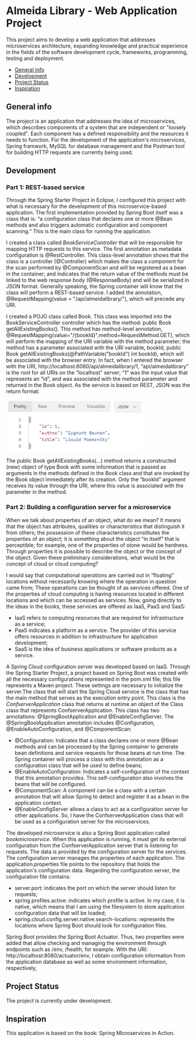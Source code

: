 # Almeida Library - Web Application Project
This project aims to develop a web application that addresses microservices architecture, expanding knowledge and practical experience in the fields of the software development cycle, frameworks, programming, testing and deployment.

* [General info](#general-info)
* [Development](#c)
* [Project Status](#project-status)
* [Inspiration](#inspiration)

## General info
The project is an application that addresses the idea of microservices, which describes components of a system that are independent or "loosely coupled". Each component has a defined responsibility and the resources it needs to function.  For the development of the application's microservices, Spring framwork, MySQL for database management and the Postman tool for building HTTP requests are currently being used.

## Development

### Part 1: REST-based service

Through the Spring Starter Project in Eclipse, I configured this project with what is necessary for the development of this microservice-based application. The first implementation provided by Spring Boot itself was a class that is: “a configuration class that declares one or more @Bean methods and also triggers automatic configuration and component scanning.” This is the main class for running the application.

I created a class called _BookServiceController_ that will be responsible for mapping HTTP requests to this service. The first annotation as metadata configuration is @RestController. This class-level annotation shows that the class is a controller (@Controller) which makes the class a component for the scan performed by @ComponentScan and will be registered as a bean in the container; and indicates that the return value of the methods must be linked to the web response body (@ResponseBody) and will be serialized in JSON format. Generally speaking, the Spring container will know that the class will perform a REST-based service. I added the annotation, @RequestMapping(value = "/api/almeidalibrary/"), which will precede any URI. 

I created a POJO class called Book. This class was imported into the BookServiceController controller which has the method: public Book getAllExistingBooks(). This method has method-level annotation, @RequestMapping(value="/{bookId}",method=RequestMethod.GET), which will perform the mapping of the URI variable with the method parameter; the method has a parameter associated with the URI variable, bookId, public Book getAllExistingBooks(@PathVariable("bookId") int bookId), which will be associated with the browser entry. In fact, when I entered the browser with the URI, http://localhost:8080/api/almeidalibrary/1, “api/almeidalibrary” is the root for all URIs on the “localhost” server; “1” was the input value that represents an “id”, and was associated with the method parameter and returned in the Book object. As the service is based on REST, JSON was the return format:

![](response1.PNG)

The public Book getAllExistingBooks(...) method returns a constructed (new) object of type Book with some information that is passed as arguments in the methods defined in the Book class and that are invoked by the Book object immediately after its creation. Only the “bookId” argument receives its value through the URI, where this value is associated with the parameter in the method.

### Part 2: Building a configuration server for a microservice

When we talk about properties of an object, what do we mean? It means that the object has attributes, qualities or characteristics that distinguish it from others; the possession of these characteristics constitutes the properties of an object; it is something about the object “in itself” that is perceptible; for example, one of the properties of stone would be hardness. Through properties it is possible to describe the object or the concept of the object. Given these preliminary considerations, what would be the concept of cloud or cloud computing?

I would say that computational operations are carried out in “floating” locations without necessarily knowing where the operation in question came from; These operations can be thought of as services offered. One of the properties of cloud computing is having resources located in different locations and which can be accessed as services. Now, going directly to the ideas in the books, these services are offered as IaaS, PaaS and SaaS:

- IaaS refers to computing resources that are required for infrastructure as a service;
- PaaS indicates a platform as a service. The provider of this service offers resources in addition to infrastructure for application development; 
- SaaS is the idea of business applications or software products as a service.

A Spring Cloud configuration server was developed based on IaaS. Through the Spring Starter Project, a project based on Spring Boot was created with all the necessary configurations represented in the pom.xml file; this file represents a Maven project. These settings are necessary to initialize the server.The class that will start the Spring Cloud service is the class that has the main method that serves as the execution entry point. This class is the _ConfserverApplication_ class that returns at runtime an object of the Class class that represents ConfserverApplication. This class has two annotations: @SpringBootApplication and @EnableConfigServer. The @SpringBootApplication annotation includes @Configuration, @EnableAutoConfiguration, and @ComponentScan:

- @Configuration: Indicates that a class declares one or more @Bean methods and can be processed by the Spring container to generate bean definitions and service requests for those beans at run time. The Spring container will process a class with this annotation as a configuration class that will be used to define beans;
- @EnableAutoConfiguration: Indicates a self-configuration of the context that this annotation provides. This self-configuration also involves the beans that will be configured.
- @ComponentScan: A component can be a class with a certain annotation that will allow Spring to detect and register it as a bean in the application context.
- @EnableConfigServer allows a class to act as a configuration server for other applications. So, I have the ConfserverApplication class that will be used as a configuration server for the microservices.

The developed microservice is also a Spring Boot application called _bookmicroservice_. When this application is running, it must get its external configuration from the ConfserverApplication server that is listening for requests. The data is provided by the configuration server for the services. The configuration server manages the properties of each application. The application.properties file points to the repository that holds the application's configuration data. Regarding the configuration server, the configuration file contains:
- server.port: indicates the port on which the server should listen for requests;
- spring.profiles.active: indicates which profile is active. In my case, it is native, which means that I am using the filesystem to store application configuration data that will be loaded;
- spring.cloud.config.server.native.search-locations: represents the locations where Spring Boot should look for configuration files.

Spring Boot provides the Spring Boot Actuator. Thus, two properties were added that allow checking and managing the environment through endpoints such as /env, /health, for example. With the URI: http://localhost:8080/actuator/env, I obtain configuration information from the application database as well as some environment information, respectively,




  
## Project Status
The project is currently under development.

## Inspiration
This application is based on the book: Spring Microservices in Action.

